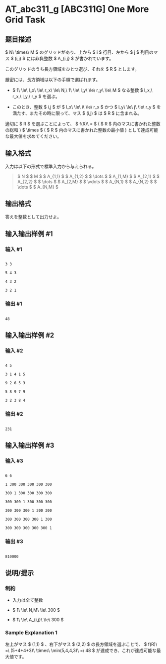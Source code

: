 # AT_abc311_g [ABC311G] One More Grid Task

## 题目描述

[problemUrl]: https://atcoder.jp/contests/abc311/tasks/abc311_g

$ N\ \times\ M $ のグリッドがあり、上から $ i $ 行目、左から $ j $ 列目のマス $ (i,j) $ には非負整数 $ A_{i,j} $ が書かれています。  
 このグリッドのうち長方領域をひとつ選び、それを $ R $ とします。  
 厳密には、長方領域は以下の手順で選ばれます。

- $ 1\ \le\ l_x\ \le\ r_x\ \le\ N,\ 1\ \le\ l_y\ \le\ r_y\ \le\ M $ なる整数 $ l_x,\ r_x,\ l_y,\ r_y $ を選ぶ。
- このとき、整数 $ i,j $ が $ l_x\ \le\ i\ \le\ r_x $ かつ $ l_y\ \le\ j\ \le\ r_y $ を満たす、またその時に限って、マス $ (i,j) $ は $ R $ に含まれる。
 
適切に $ R $ を選ぶことによって、 $ f(R)\ = $ ( $ R $ 内のマスに書かれた整数の総和 ) $ \times $ ( $ R $ 内のマスに書かれた整数の最小値 ) として達成可能な最大値を求めてください。

## 输入格式

入力は以下の形式で標準入力から与えられる。

> $ N $ $ M $ $ A_{1,1} $ $ A_{1,2} $ $ \dots $ $ A_{1,M} $ $ A_{2,1} $ $ A_{2,2} $ $ \dots $ $ A_{2,M} $ $ \vdots $ $ A_{N,1} $ $ A_{N,2} $ $ \dots $ $ A_{N,M} $

## 输出格式

答えを整数として出力せよ。

## 输入输出样例 #1

### 输入 #1

```
3 3
5 4 3
4 3 2
3 2 1
```

### 输出 #1

```
48
```

## 输入输出样例 #2

### 输入 #2

```
4 5
3 1 4 1 5
9 2 6 5 3
5 8 9 7 9
3 2 3 8 4
```

### 输出 #2

```
231
```

## 输入输出样例 #3

### 输入 #3

```
6 6
1 300 300 300 300 300
300 1 300 300 300 300
300 300 1 300 300 300
300 300 300 1 300 300
300 300 300 300 1 300
300 300 300 300 300 1
```

### 输出 #3

```
810000
```

## 说明/提示

### 制約

- 入力は全て整数
- $ 1\ \le\ N,M\ \le\ 300 $
- $ 1\ \le\ A_{i,j}\ \le\ 300 $
 
### Sample Explanation 1

左上がマス $ (1,1) $ 、右下がマス $ (2,2) $ の長方領域を選ぶことで、 $ f(R)\ =\ (5+4+4+3)\ \times\ \min(5,4,4,3)\ =\ 48 $ が達成でき、これが達成可能な最大値です。